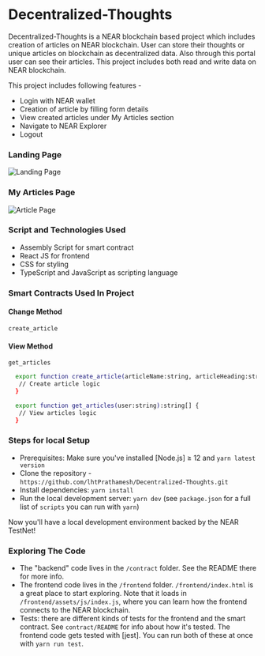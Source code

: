 # Decentralized-Thoughts

Decentralized-Thoughts is a NEAR blockchain based project
which includes creation of articles on NEAR blockchain.
User can store their thoughts or unique articles on blockchain
as decentralized data.
Also through this portal user can see their articles.
This project includes both read and write data on NEAR blockchain.

This project includes following features -

- Login with NEAR wallet
- Creation of article by filling form details
- View created articles under My Articles section
- Navigate to NEAR Explorer
- Logout

### Landing Page

![Landing Page](https://firebasestorage.googleapis.com/v0/b/facebook-clone-8d47f.appspot.com/o/readme%20image.png?alt=media&token=e1a819a2-9039-4055-84a9-c5e9328f1621)

### My Articles Page

![Article Page](https://firebasestorage.googleapis.com/v0/b/facebook-clone-8d47f.appspot.com/o/readme%202.png?alt=media&token=6d765a28-a3ca-4631-8592-d26e70f35a6a)

### Script and Technologies Used

- Assembly Script for smart contract
- React JS for frontend
- CSS for styling
- TypeScript and JavaScript as scripting language

### Smart Contracts Used In Project

#### Change Method

`create_article`

#### View Method

`get_articles`

```bash
  export function create_article(articleName:string, articleHeading:string, author:string, content:string, articleImage:string): void {
   // Create article logic
  }

  export function get_articles(user:string):string[] {
   // View articles logic
  }

```

### Steps for local Setup

- Prerequisites: Make sure you've installed [Node.js] ≥ 12 and `yarn latest version`
- Clone the repository - `https://github.com/lhtPrathamesh/Decentralized-Thoughts.git`
- Install dependencies: `yarn install`
- Run the local development server: `yarn dev` (see `package.json` for a
  full list of `scripts` you can run with `yarn`)

Now you'll have a local development environment backed by the NEAR TestNet!

### Exploring The Code

- The "backend" code lives in the `/contract` folder. See the README there for
  more info.
- The frontend code lives in the `/frontend` folder. `/frontend/index.html` is a great
  place to start exploring. Note that it loads in `/frontend/assets/js/index.js`, where you
  can learn how the frontend connects to the NEAR blockchain.
- Tests: there are different kinds of tests for the frontend and the smart
  contract. See `contract/README` for info about how it's tested. The frontend
  code gets tested with [jest]. You can run both of these at once with `yarn run test`.
